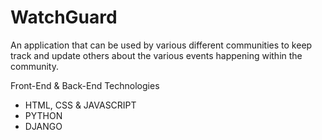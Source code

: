 # WatchGuard
An application that can be used by various different communities to keep track and update others about the various events happening within the community.

Front-End & Back-End Technologies
- HTML, CSS & JAVASCRIPT
- PYTHON
- DJANGO
